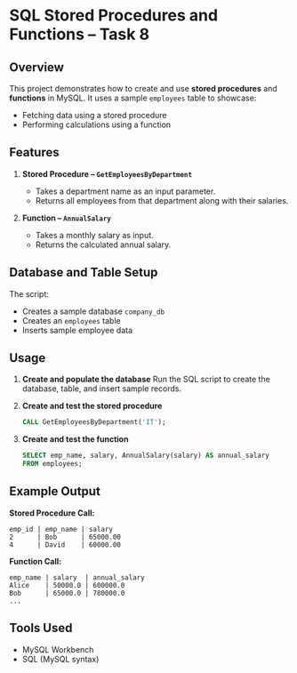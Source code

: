 # SQL Stored Procedures and Functions – Task 8

## Overview

This project demonstrates how to create and use **stored procedures** and **functions** in MySQL.
It uses a sample `employees` table to showcase:

* Fetching data using a stored procedure
* Performing calculations using a function

## Features

1. **Stored Procedure – `GetEmployeesByDepartment`**

   * Takes a department name as an input parameter.
   * Returns all employees from that department along with their salaries.

2. **Function – `AnnualSalary`**

   * Takes a monthly salary as input.
   * Returns the calculated annual salary.

## Database and Table Setup

The script:

* Creates a sample database `company_db`
* Creates an `employees` table
* Inserts sample employee data

## Usage

1. **Create and populate the database**
   Run the SQL script to create the database, table, and insert sample records.

2. **Create and test the stored procedure**

   ```sql
   CALL GetEmployeesByDepartment('IT');
   ```

3. **Create and test the function**

   ```sql
   SELECT emp_name, salary, AnnualSalary(salary) AS annual_salary
   FROM employees;
   ```

## Example Output

**Stored Procedure Call:**

```
emp_id | emp_name | salary
2      | Bob      | 65000.00
4      | David    | 60000.00
```

**Function Call:**

```
emp_name | salary  | annual_salary
Alice    | 50000.0 | 600000.0
Bob      | 65000.0 | 780000.0
...
```

## Tools Used

* MySQL Workbench
* SQL (MySQL syntax)

